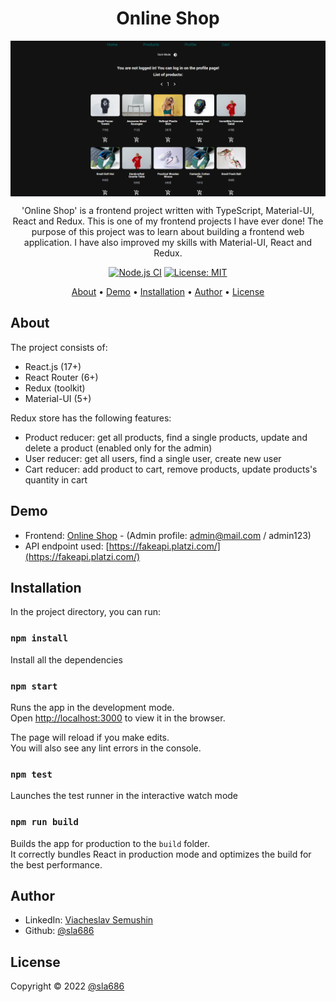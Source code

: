 <div align="center">

# Online Shop

<img align="center" alt="Online Shop Screenshot" src="./OnlineShop.png" />

'Online Shop' is a frontend project written with TypeScript, Material-UI, React and Redux. This is one of my frontend projects I have ever done!
The purpose of this project was to learn about building a frontend web application. I have also improved my skills with Material-UI, React and Redux.

[![Node.js CI](https://github.com/sla686/frontend-online-shop/actions/workflows/node.js.yml/badge.svg)](https://github.com/sla686/frontend-online-shop/actions/workflows/node.js.yml)
[![License: MIT](https://img.shields.io/badge/License-MIT-blue.svg)](https://opensource.org/licenses/MIT)

[About](#about) •
[Demo](#demo) •
[Installation](#installation) •
[Author](#author) •
[License](#license)

</div>

## About

The project consists of:

- React.js (17+)
- React Router (6+)
- Redux (toolkit)
- Material-UI (5+)

Redux store has the following features:

- Product reducer: get all products, find a single products, update and delete a product (enabled only for the admin)
- User reducer: get all users, find a single user, create new user
- Cart reducer: add product to cart, remove products, update products's quantity in cart

## Demo

- Frontend: [Online Shop](https://online-store-project-sla686.netlify.app/) - (Admin profile: admin@mail.com / admin123)
- API endpoint used: [https://fakeapi.platzi.com/](https://fakeapi.platzi.com/)

## Installation

In the project directory, you can run:

### `npm install`

Install all the dependencies

### `npm start`

Runs the app in the development mode.\
Open [http://localhost:3000](http://localhost:3000) to view it in the browser.

The page will reload if you make edits.\
You will also see any lint errors in the console.

### `npm test`

Launches the test runner in the interactive watch mode

### `npm run build`

Builds the app for production to the `build` folder.\
It correctly bundles React in production mode and optimizes the build for the best performance.

## Author

- LinkedIn: [Viacheslav Semushin](https://www.linkedin.com/in/viacheslav-semushin/)
- Github: [@sla686](https://github.com/sla686)

## License

Copyright © 2022 [@sla686](https://github.com/sla686) </br>
